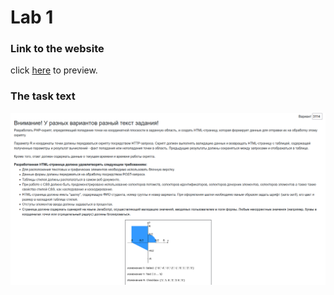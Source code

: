 # Lab 1
### Link to the website
click [here](https://se.ifmo.ru/~s336764/itmo-web) to preview.

### The task text
![task](images/task.png)